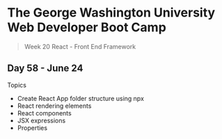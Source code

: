 # **The George Washington University Web Developer Boot Camp**
> Week 20 React - Front End Framework

## **Day 58 - June 24**
Topics
- Create React App folder structure using npx
- React rendering elements
- React components
- JSX expressions
- Properties